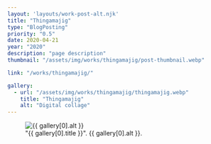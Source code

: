 ```yaml
---
layout: 'layouts/work-post-alt.njk'
title: "Thingamajig"
type: "BlogPosting"
priority: "0.5"
date: 2020-04-21
year: "2020"
description: "page description"
thumbnail: "/assets/img/works/thingamajig/post-thumbnail.webp"

link: "/works/thingamajig/"

gallery:
  - url: "/assets/img/works/thingamajig/thingamajig.webp"
    title: "Thingamajig"
    alt: "Digital collage"
---
```


<figure class="main-article__figure">
    <img src="{{ gallery[0].url  }}" alt="{{ gallery[0].alt }}" title="{{ gallery[0].title }}">
        <figcaption>
            "{{ gallery[0].title }}". {{ gallery[0].alt }}.
        </figcaption>
</figure>